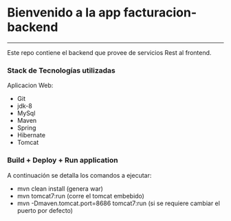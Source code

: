# Bienvenido a la app facturacion-backend 
-----------------------------------
Este repo contiene el backend que provee de servicios Rest al frontend.

### Stack de Tecnologías utilizadas
Aplicacion Web:

* Git
* jdk-8
* MySql
* Maven
* Spring
* Hibernate
* Tomcat

### Build + Deploy + Run application
A continuación se detalla los comandos a ejecutar:

* mvn clean install (genera war)
* mvn tomcat7:run (corre el tomcat embebido)
* mvn -Dmaven.tomcat.port=8686 tomcat7:run (si se requiere cambiar el puerto por defecto)
